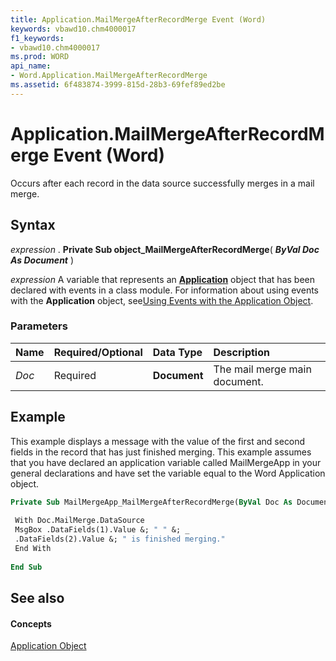 ```yaml
---
title: Application.MailMergeAfterRecordMerge Event (Word)
keywords: vbawd10.chm4000017
f1_keywords:
- vbawd10.chm4000017
ms.prod: WORD
api_name:
- Word.Application.MailMergeAfterRecordMerge
ms.assetid: 6f483874-3999-815d-28b3-69fef89ed2be
---
```



# Application.MailMergeAfterRecordMerge Event (Word)

Occurs after each record in the data source successfully merges in a mail merge.


## Syntax

 _expression_ . **Private Sub object_MailMergeAfterRecordMerge**( **_ByVal Doc As Document_** )

 _expression_ A variable that represents an **[Application](application-object-word.md)** object that has been declared with events in a class module. For information about using events with the **Application** object, see[Using Events with the Application Object](http://msdn.microsoft.com/library/784c4c61-7e47-3dbf-46f6-da655f786ca1%28Office.15%29.aspx).


### Parameters



|**Name**|**Required/Optional**|**Data Type**|**Description**|
|:-----|:-----|:-----|:-----|
| _Doc_|Required| **Document**|The mail merge main document.|

## Example

This example displays a message with the value of the first and second fields in the record that has just finished merging. This example assumes that you have declared an application variable called MailMergeApp in your general declarations and have set the variable equal to the Word Application object.


```vb
Private Sub MailMergeApp_MailMergeAfterRecordMerge(ByVal Doc As Document) 
 
 With Doc.MailMerge.DataSource 
 MsgBox .DataFields(1).Value &; " " &; _ 
 .DataFields(2).Value &; " is finished merging." 
 End With 
 
End Sub
```


## See also


#### Concepts


[Application Object](application-object-word.md)

